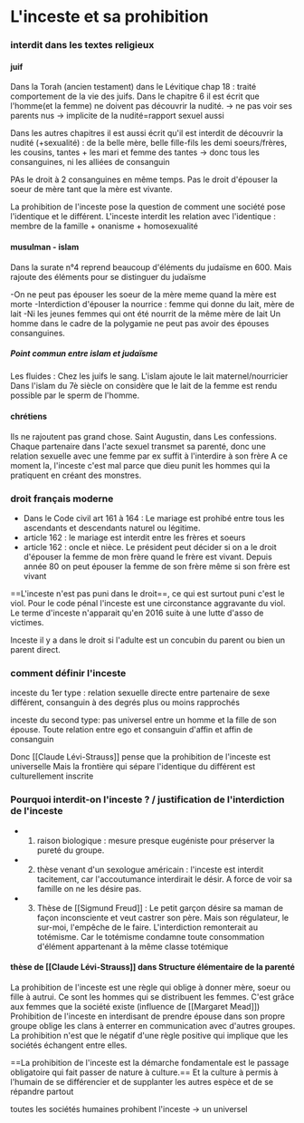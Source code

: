 # L'inceste et sa prohibition
### interdit dans les textes religieux
#### juif
Dans la Torah (ancien testament) dans le Lévitique chap 18 : traité comportement de la vie des juifs.
Dans le chapitre 6 il est écrit que l'homme(et la femme) ne doivent pas découvrir la nudité.
-> ne pas voir ses parents nus 
-> implicite de la nudité=rapport sexuel aussi

Dans les autres chapitres il est aussi écrit qu'il est interdit de découvrir la nudité (+sexualité) : de la belle mère, belle fille-fils les demi soeurs/frères, les cousins, tantes + les mari et femme des tantes -> donc tous les consanguines, ni les alliées de consanguin

PAs le droit à 2 consanguines en même temps. Pas le droit d'épouser la soeur de mère tant que la mère est vivante.

La prohibition de l'inceste pose la question de comment une société pose l'identique et le différent. L'inceste interdit les relation avec l'identique : membre de la famille + onanisme + homosexualité
#### musulman - islam
Dans la surate n°4
reprend beaucoup d'éléments du judaïsme en 600. Mais rajoute des éléments pour se distinguer du judaïsme

-On ne peut pas épouser les soeur de la mère meme quand la mère est morte
-Interdiction d'épouser la nourrice : femme qui donne du lait, mère de lait
-Ni les jeunes femmes qui ont été nourrit de la même mère de lait
Un homme dans le cadre de la polygamie ne peut pas avoir des épouses consanguines.

##### Point commun entre islam et judaïsme
Les fluides : Chez les juifs le sang. L'islam ajoute le lait maternel/nourricier
Dans l'islam du 7è siècle on considère que le lait de la femme est rendu possible par le sperm de l'homme.
#### chrétiens
Ils ne rajoutent pas grand chose.
Saint Augustin, dans Les confessions. Chaque partenaire dans l'acte sexuel transmet sa parenté, donc une relation sexuelle avec une femme par ex suffit à l'interdire à son frère
A ce moment la, l'inceste c'est mal parce que dieu punit les hommes qui la pratiquent en créant des monstres.
### droit français moderne
- Dans le Code civil art 161 à 164 : Le mariage est prohibé entre tous les ascendants et descendants naturel ou légitime.
- article 162 : le mariage est interdit entre les frères et soeurs
- article 162 : oncle et nièce. Le président peut décider si on a le droit d'épouser la femme de mon frère quand le frère est vivant. Depuis année 80 on peut épouser la femme de son frère même si son frère est vivant

==L'inceste n'est pas puni dans le droit==, ce qui est surtout puni c'est le viol. Pour le code pénal l'inceste est une circonstance aggravante du viol. 
Le terme d'inceste n'apparait qu'en 2016 suite à une lutte d'asso de victimes. 

Inceste il y a dans le droit si l'adulte est un concubin du parent ou bien un parent direct. 
### comment définir l'inceste
inceste du 1er type : 
relation sexuelle directe entre partenaire de sexe différent, consanguin à des degrés plus ou moins rapprochés

inceste du second type: pas universel
entre un homme et la fille de son épouse. Toute relation entre ego et consanguin d'affin et affin de consanguin

Donc [[Claude Lévi-Strauss]] pense que la prohibition de l'inceste est universelle
Mais la frontière qui sépare l'identique du différent est culturellement inscrite
### Pourquoi interdit-on l'inceste ? / justification de l'interdiction de l'inceste
- 1. raison biologique : mesure presque eugéniste pour préserver la pureté du groupe. 
- 2. thèse venant d'un sexologue américain : l'inceste est interdit tacitement, car l'accoutumance interdirait le désir. A force de voir sa famille on ne les désire pas.
- 3. Thèse de [[Sigmund Freud]] : Le petit garçon désire sa maman de façon inconsciente et veut castrer son père. Mais son régulateur, le sur-moi, l'empêche de le faire. L'interdiction remonterait au totémisme.  Car le totémisme condamne toute consommation d'élément appartenant à la même classe totémique

#### thèse de [[Claude Lévi-Strauss]] dans Structure élémentaire de la parenté
La prohibition de l'inceste est une règle qui oblige à donner mère, soeur ou fille à autrui. 
Ce sont les hommes qui se distribuent les femmes. C'est grâce aux femmes que la société existe (influence de [[Margaret Mead]])
Prohibition de l'inceste en interdisant de prendre épouse dans son propre groupe oblige les clans à enterrer en communication avec d'autres groupes. La prohibition n'est que le négatif d'une règle positive qui implique que les sociétés échangent entre elles.

==La prohibition de l'inceste est la démarche fondamentale est le passage obligatoire qui fait passer de nature à culture.== Et la culture à permis à l'humain de se différencier et de supplanter les autres espèce et de se répandre partout

toutes les sociétés humaines prohibent l'inceste -> un universel